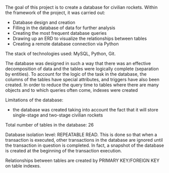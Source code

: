 The goal of this project is to create a database for civilian rockets.
Within the framework of the project, it was carried out:  
- Database design and creation  
- Filling in the database of data for further analysis  
- Creating the most frequent database queries  
- Drawing up an ERD to visualize the relationships between tables  
- Creating a remote database connection via Python  

The stack of technologies used: MySQL, Python, Git. 

The database was designed in such a way that there was an effective decomposition of data and the tables were logically complete (separation by entities). To account for the logic of the task in the database, the columns of the tables have special attributes, and triggers have also been created. In order to reduce the query time to tables where there are many objects and to which queries often come, indexes were created

Limitations of the database:  
- the database was created taking into account the fact that it will store single-stage and two-stage civilian rockets 


Total number of tables in the database: 26

Database isolation level: REPEATABLE READ. This is done so that when a transaction is executed, other transactions in the database are ignored until the transaction in question is completed. In fact, a snapshot of the database is created at the beginning of the transaction execution. 

Relationships between tables are created by PRIMARY KEY/FOREIGN KEY on table indexes. 
